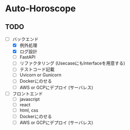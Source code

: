 # Auto-Horoscope

## TODO
- [ ] バックエンド
  - [x] 例外処理
  - [x] ログ設計
  - [ ] FastAPI
  - [ ] リファクタリング (UsecaseにもInterfaceを用意する)
  - [ ] テストコード記載
  - [ ] Uvicorn or Gunicorn
  - [ ] Dockerにのせる
  - [ ] AWS or GCPにデプロイ (サーバレス)
- [ ] フロントエンド
  - [ ] javascript
  - [ ] react
  - [ ] html, css
  - [ ] Dockerにのせる
  - [ ] AWS or GCPにデプロイ (サーバレス)